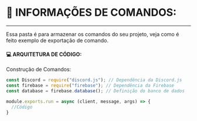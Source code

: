 # :file_folder: **INFORMAÇÕES DE COMANDOS:**
---
Essa pasta é para armazenar os comandos do seu projeto, veja como é feito exemplo de exportação de comando.

#### :computer: ARQUITETURA DE CÓDIGO: 

Construção de Comandos:
```javascript
const Discord = require("discord.js"); // Dependência da Discord.js
const firebase = require("firebase"); // Dependência da Firebase
const database = firebase.database(); // Definição do banco de dados

module.exports.run = async (client, message, args) => {
  //Código
}
```

